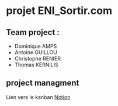 # projet ENI_Sortir.com

## Team project :

-   Dominique AMPS
-   Antoine GUILLOU
-   Christophe RENIER
-   Thomas KERNILIS

## project managment
Lien vers le kanban [Notion](https://www.notion.so/bilienn/0a6d6b7da1cc47b4beae24627ba75458?v=27baf038f4224481ad4073315266c660)
